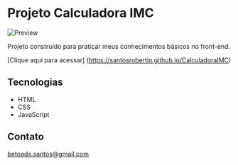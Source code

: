 # Projeto Calculadora IMC

![Preview](/.github/preview.png)

Projeto construído para praticar meus conhecimentos básicos no front-end.

[Clique aqui para acessar] (https://santosrobertin.github.io/CalculadoraIMC)

## Tecnologias

- HTML
- CSS
- JavaScript

## Contato

betoads.santos@gmail.com
